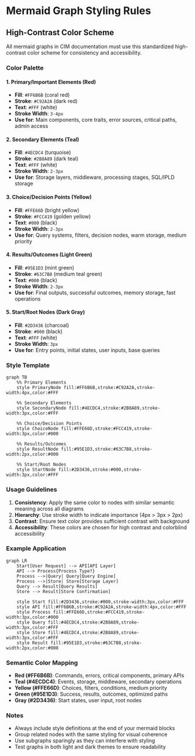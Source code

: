# Mermaid Graph Styling Rules

## High-Contrast Color Scheme

All mermaid graphs in CIM documentation must use this standardized high-contrast color scheme for consistency and accessibility.

### Color Palette

#### 1. Primary/Important Elements (Red)
- **Fill**: `#FF6B6B` (coral red)
- **Stroke**: `#C92A2A` (dark red)
- **Text**: `#FFF` (white)
- **Stroke Width**: `3-4px`
- **Use for**: Main components, core traits, error sources, critical paths, admin access

#### 2. Secondary Elements (Teal)
- **Fill**: `#4ECDC4` (turquoise)
- **Stroke**: `#2B8A89` (dark teal)
- **Text**: `#FFF` (white)
- **Stroke Width**: `2-3px`
- **Use for**: Storage layers, middleware, processing stages, SQL/IPLD storage

#### 3. Choice/Decision Points (Yellow)
- **Fill**: `#FFE66D` (bright yellow)
- **Stroke**: `#FCC419` (golden yellow)
- **Text**: `#000` (black)
- **Stroke Width**: `2-3px`
- **Use for**: Query systems, filters, decision nodes, warm storage, medium priority

#### 4. Results/Outcomes (Light Green)
- **Fill**: `#95E1D3` (mint green)
- **Stroke**: `#63C7B8` (medium teal green)
- **Text**: `#000` (black)
- **Stroke Width**: `2-3px`
- **Use for**: Final outputs, successful outcomes, memory storage, fast operations

#### 5. Start/Root Nodes (Dark Gray)
- **Fill**: `#2D3436` (charcoal)
- **Stroke**: `#000` (black)
- **Text**: `#FFF` (white)
- **Stroke Width**: `3px`
- **Use for**: Entry points, initial states, user inputs, base queries

### Style Template

```mermaid
graph TB
    %% Primary Elements
    style PrimaryNode fill:#FF6B6B,stroke:#C92A2A,stroke-width:4px,color:#FFF
    
    %% Secondary Elements
    style SecondaryNode fill:#4ECDC4,stroke:#2B8A89,stroke-width:3px,color:#FFF
    
    %% Choice/Decision Points
    style ChoiceNode fill:#FFE66D,stroke:#FCC419,stroke-width:3px,color:#000
    
    %% Results/Outcomes
    style ResultNode fill:#95E1D3,stroke:#63C7B8,stroke-width:2px,color:#000
    
    %% Start/Root Nodes
    style StartNode fill:#2D3436,stroke:#000,stroke-width:3px,color:#FFF
```

### Usage Guidelines

1. **Consistency**: Apply the same color to nodes with similar semantic meaning across all diagrams
2. **Hierarchy**: Use stroke width to indicate importance (4px > 3px > 2px)
3. **Contrast**: Ensure text color provides sufficient contrast with background
4. **Accessibility**: These colors are chosen for high contrast and colorblind accessibility

### Example Application

```mermaid
graph LR
    Start[User Request] --> API[API Layer]
    API --> Process{Process Type?}
    Process -->|Query| Query[Query Engine]
    Process -->|Store| Store[Storage Layer]
    Query --> Result[Query Results]
    Store --> Result[Store Confirmation]
    
    style Start fill:#2D3436,stroke:#000,stroke-width:3px,color:#FFF
    style API fill:#FF6B6B,stroke:#C92A2A,stroke-width:4px,color:#FFF
    style Process fill:#FFE66D,stroke:#FCC419,stroke-width:3px,color:#000
    style Query fill:#4ECDC4,stroke:#2B8A89,stroke-width:3px,color:#FFF
    style Store fill:#4ECDC4,stroke:#2B8A89,stroke-width:3px,color:#FFF
    style Result fill:#95E1D3,stroke:#63C7B8,stroke-width:2px,color:#000
```

### Semantic Color Mapping

- **Red (#FF6B6B)**: Commands, errors, critical components, primary APIs
- **Teal (#4ECDC4)**: Events, storage, middleware, secondary operations
- **Yellow (#FFE66D)**: Choices, filters, conditions, medium priority
- **Green (#95E1D3)**: Success, results, outcomes, optimized paths
- **Gray (#2D3436)**: Start states, user input, root nodes

### Notes

- Always include style definitions at the end of your mermaid blocks
- Group related nodes with the same styling for visual coherence
- Use subgraphs sparingly as they can interfere with styling
- Test graphs in both light and dark themes to ensure readability